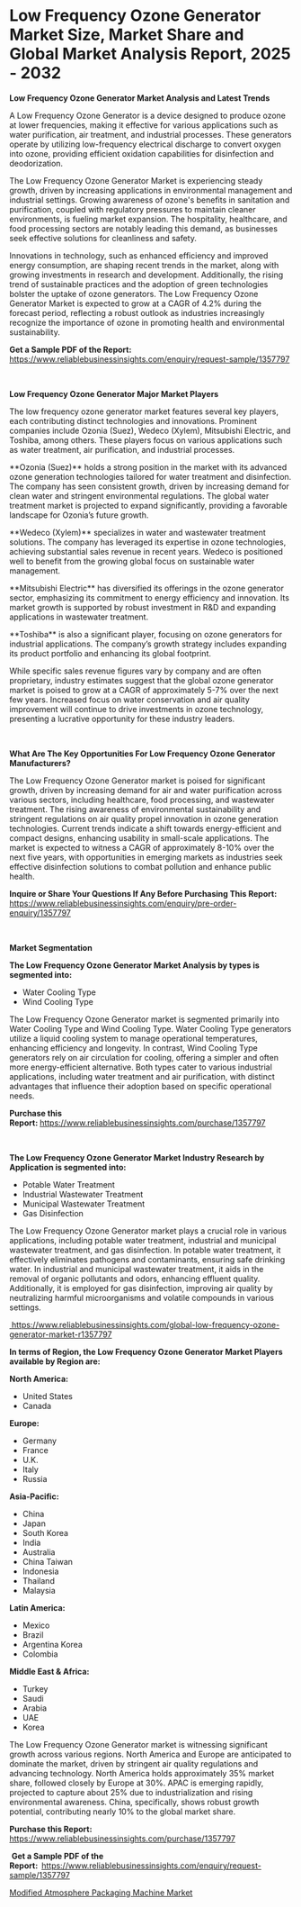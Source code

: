 <p><h1>Low Frequency Ozone Generator Market Size, Market Share and Global Market Analysis Report, 2025 - 2032</h1></p><p><strong>Low Frequency Ozone Generator Market Analysis and Latest Trends</strong></p>
<p><p>A Low Frequency Ozone Generator is a device designed to produce ozone at lower frequencies, making it effective for various applications such as water purification, air treatment, and industrial processes. These generators operate by utilizing low-frequency electrical discharge to convert oxygen into ozone, providing efficient oxidation capabilities for disinfection and deodorization.</p><p>The Low Frequency Ozone Generator Market is experiencing steady growth, driven by increasing applications in environmental management and industrial settings. Growing awareness of ozone's benefits in sanitation and purification, coupled with regulatory pressures to maintain cleaner environments, is fueling market expansion. The hospitality, healthcare, and food processing sectors are notably leading this demand, as businesses seek effective solutions for cleanliness and safety.</p><p>Innovations in technology, such as enhanced efficiency and improved energy consumption, are shaping recent trends in the market, along with growing investments in research and development. Additionally, the rising trend of sustainable practices and the adoption of green technologies bolster the uptake of ozone generators. The Low Frequency Ozone Generator Market is expected to grow at a CAGR of 4.2% during the forecast period, reflecting a robust outlook as industries increasingly recognize the importance of ozone in promoting health and environmental sustainability.</p></p>
<p><strong>Get a Sample PDF of the Report:&nbsp;</strong> <a href="https://www.reliablebusinessinsights.com/enquiry/request-sample/1357797?utm_campaign=2446&utm_medium=2&utm_source=Github&utm_content=ia&utm_term=11042025&utm_id=low-frequency-ozone-generator">https://www.reliablebusinessinsights.com/enquiry/request-sample/1357797</a></p>
<p>&nbsp;</p>
<p><strong>Low Frequency Ozone Generator Major Market Players</strong></p>
<p><p>The low frequency ozone generator market features several key players, each contributing distinct technologies and innovations. Prominent companies include Ozonia (Suez), Wedeco (Xylem), Mitsubishi Electric, and Toshiba, among others. These players focus on various applications such as water treatment, air purification, and industrial processes.</p><p>**Ozonia (Suez)** holds a strong position in the market with its advanced ozone generation technologies tailored for water treatment and disinfection. The company has seen consistent growth, driven by increasing demand for clean water and stringent environmental regulations. The global water treatment market is projected to expand significantly, providing a favorable landscape for Ozonia’s future growth.</p><p>**Wedeco (Xylem)** specializes in water and wastewater treatment solutions. The company has leveraged its expertise in ozone technologies, achieving substantial sales revenue in recent years. Wedeco is positioned well to benefit from the growing global focus on sustainable water management.</p><p>**Mitsubishi Electric** has diversified its offerings in the ozone generator sector, emphasizing its commitment to energy efficiency and innovation. Its market growth is supported by robust investment in R&D and expanding applications in wastewater treatment.</p><p>**Toshiba** is also a significant player, focusing on ozone generators for industrial applications. The company’s growth strategy includes expanding its product portfolio and enhancing its global footprint.</p><p>While specific sales revenue figures vary by company and are often proprietary, industry estimates suggest that the global ozone generator market is poised to grow at a CAGR of approximately 5-7% over the next few years. Increased focus on water conservation and air quality improvement will continue to drive investments in ozone technology, presenting a lucrative opportunity for these industry leaders.</p></p>
<p>&nbsp;</p>
<p><strong>What Are The Key Opportunities For Low Frequency Ozone Generator Manufacturers?</strong></p>
<p><p>The Low Frequency Ozone Generator market is poised for significant growth, driven by increasing demand for air and water purification across various sectors, including healthcare, food processing, and wastewater treatment. The rising awareness of environmental sustainability and stringent regulations on air quality propel innovation in ozone generation technologies. Current trends indicate a shift towards energy-efficient and compact designs, enhancing usability in small-scale applications. The market is expected to witness a CAGR of approximately 8-10% over the next five years, with opportunities in emerging markets as industries seek effective disinfection solutions to combat pollution and enhance public health.</p></p>
<p><strong>Inquire or Share Your Questions If Any Before Purchasing This Report:</strong> <a href="https://www.reliablebusinessinsights.com/enquiry/pre-order-enquiry/1357797?utm_campaign=2446&utm_medium=2&utm_source=Github&utm_content=ia&utm_term=11042025&utm_id=low-frequency-ozone-generator">https://www.reliablebusinessinsights.com/enquiry/pre-order-enquiry/1357797</a></p>
<p>&nbsp;</p>
<p><strong>Market Segmentation</strong></p>
<p><strong>The Low Frequency Ozone Generator Market Analysis by types is segmented into:</strong></p>
<p><ul><li>Water Cooling Type</li><li>Wind Cooling Type</li></ul></p>
<p><p>The Low Frequency Ozone Generator market is segmented primarily into Water Cooling Type and Wind Cooling Type. Water Cooling Type generators utilize a liquid cooling system to manage operational temperatures, enhancing efficiency and longevity. In contrast, Wind Cooling Type generators rely on air circulation for cooling, offering a simpler and often more energy-efficient alternative. Both types cater to various industrial applications, including water treatment and air purification, with distinct advantages that influence their adoption based on specific operational needs.</p></p>
<p><strong>Purchase this Report:&nbsp;</strong><a href="https://www.reliablebusinessinsights.com/purchase/1357797?utm_campaign=2446&utm_medium=2&utm_source=Github&utm_content=ia&utm_term=11042025&utm_id=low-frequency-ozone-generator">https://www.reliablebusinessinsights.com/purchase/1357797</a></p>
<p>&nbsp;</p>
<p><strong>The Low Frequency Ozone Generator Market Industry Research by Application is segmented into:</strong></p>
<p><ul><li>Potable Water Treatment</li><li>Industrial Wastewater Treatment</li><li>Municipal Wastewater Treatment</li><li>Gas Disinfection</li></ul></p>
<p><p>The Low Frequency Ozone Generator market plays a crucial role in various applications, including potable water treatment, industrial and municipal wastewater treatment, and gas disinfection. In potable water treatment, it effectively eliminates pathogens and contaminants, ensuring safe drinking water. In industrial and municipal wastewater treatment, it aids in the removal of organic pollutants and odors, enhancing effluent quality. Additionally, it is employed for gas disinfection, improving air quality by neutralizing harmful microorganisms and volatile compounds in various settings.</p></p>
<p><a href="https://www.reliablebusinessinsights.com/global-low-frequency-ozone-generator-market-r1357797?utm_campaign=2446&utm_medium=2&utm_source=Github&utm_content=ia&utm_term=11042025&utm_id=low-frequency-ozone-generator">&nbsp;https://www.reliablebusinessinsights.com/global-low-frequency-ozone-generator-market-r1357797</a></p>
<p><strong>In terms of Region, the Low Frequency Ozone Generator Market Players available by Region are:</strong></p>
<p>
    <p> <strong> North America: </strong>
        <ul>
            <li>United States</li>
            <li>Canada</li>
        </ul>
        </p> 
    <p> <strong> Europe: </strong>
        <ul>
            <li>Germany</li>
            <li>France</li>
            <li>U.K.</li>
            <li>Italy</li>
            <li>Russia</li>
        </ul>
        </p> 
    <p> <strong> Asia-Pacific: </strong>
        <ul>
            <li>China</li>
            <li>Japan</li>
            <li>South Korea</li>
            <li>India</li>
            <li>Australia</li>
            <li>China Taiwan</li>
            <li>Indonesia</li>
            <li>Thailand</li>
            <li>Malaysia</li>
        </ul>
        </p> 
    <p> <strong> Latin America: </strong>
        <ul>
            <li>Mexico</li>
            <li>Brazil</li>
            <li>Argentina Korea</li>
            <li>Colombia</li>
        </ul>
        </p> 
    <p> <strong> Middle East & Africa: </strong>
        <ul>
            <li>Turkey</li>
            <li>Saudi</li>
            <li>Arabia</li>
            <li>UAE</li>
            <li>Korea</li>
        </ul>
    </p>
    </p>
<p><p>The Low Frequency Ozone Generator market is witnessing significant growth across various regions. North America and Europe are anticipated to dominate the market, driven by stringent air quality regulations and advancing technology. North America holds approximately 35% market share, followed closely by Europe at 30%. APAC is emerging rapidly, projected to capture about 25% due to industrialization and rising environmental awareness. China, specifically, shows robust growth potential, contributing nearly 10% to the global market share.</p></p>
<p><strong>Purchase this Report: </strong><a href="https://www.reliablebusinessinsights.com/purchase/1357797?utm_campaign=2446&utm_medium=2&utm_source=Github&utm_content=ia&utm_term=11042025&utm_id=low-frequency-ozone-generator">https://www.reliablebusinessinsights.com/purchase/1357797</a></p>
<p>&nbsp;<strong>Get a Sample PDF of the Report:&nbsp;&nbsp;</strong><a href="https://www.reliablebusinessinsights.com/enquiry/request-sample/1357797?utm_campaign=2446&utm_medium=2&utm_source=Github&utm_content=ia&utm_term=11042025&utm_id=low-frequency-ozone-generator">https://www.reliablebusinessinsights.com/enquiry/request-sample/1357797</a></p>
<p><strong></strong></p>
<p><p><a href="https://github.com/provorikovar/Market-Research-Report-List-7/blob/main/modified-atmosphere-packaging-machine-market.md?utm_campaign=2446&utm_medium=2&utm_source=Github&utm_content=ia&utm_term=11042025&utm_id=low-frequency-ozone-generator">Modified Atmosphere Packaging Machine Market</a></p></p>